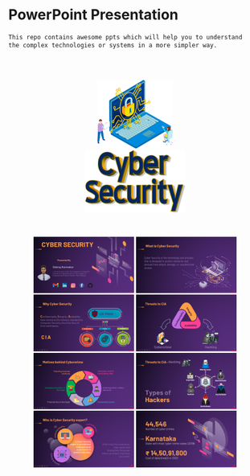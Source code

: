 # PowerPoint Presentation
    This repo contains awesome ppts which will help you to understand 
    the complex technologies or systems in a more simpler way.

<br>
<br>
<!-- ![Cyber Security](assets/Daco_4328764.png)
![Cyber Security](assets/Daco_5612429.png) -->

<p align="center">
  <img src="assets/Daco_4328764.png" width="150" title="Cyber Security icon">
  <br>
  <img src="assets/Daco_5612429.png" width="200" alt="Cyber Security">
</p>

<br>

<p align="center">
  <img src="assets/Screenshot (93).png" width="200">
  <img src="assets/Screenshot (94).png" width="200">
  <img src="assets/Screenshot (97).png" width="200">
  <img src="assets/Screenshot (99).png" width="200">
  <img src="assets/Screenshot (98).png" width="200">
  <img src="assets/Screenshot (95).png" width="200">
  <img src="assets/Screenshot (100).png" width="200">
  <img src="assets/Screenshot (96).png" width="200">
</p>
